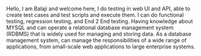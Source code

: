 Hello,
I am Balaji and welcome here,
I do testing in web UI and API, able to create test cases and test scripts and execute them. I can do functional testing, regression testing, and End 2 End testing.
Having knowledge about MYSQL and can operate a relational database management system (RDBMS) that is widely used for managing and storing data. As a database management system, can manage the responsibilities of a wide range of applications, from small-scale web applications to large enterprise systems.
